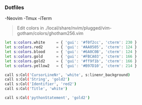 ### Dotfiles
-Neovim
-Tmux
-iTerm


>Edit colors in ./local/share/nvim/plugged/vim-gotham/colors/ghotham256.vim
```sh
let s:colors.white     = { 'gui': '#f0f2cc', 'cterm': 230 }
let s:colors.red2      = { 'gui': '#AA0505', 'cterm': 124 }
let s:colors.blood     = { 'gui': '#6A0C0B', 'cterm': 124 }
let s:colors.gold      = { 'gui': '#FBCA03', 'cterm': 166 }
let s:colors.gold2     = { 'gui': '#ff9f1b', 'cterm': 166 }
let s:colors.yellow2   = { 'gui': '#B97D10', 'cterm': 214 }

call s:Col('CursorLineNr', 'white', s:linenr_background)
call s:Col('String', 'gold2')
call s:Col('Identifier', 'red2')
call s:Col('Title', 'white')

call s:Col('pythonStatement', 'gold2')

```
